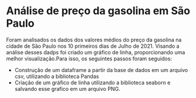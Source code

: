 # Análise de preço da gasolina em São Paulo 

Foram analisados os dados dos valores médios do preço da gasolina na cidade de São Paulo nos 10 primeiros dias de Julho de 2021. 
Visando a análise desses dadps foi criado um gráfico de linha, proporcionando uma melhor visualização.Para isso, os seguintes passos foram seguidos: 


*   Construção de um dataframe a partir da base de dados em um arquivo csv, utilizando a biblioteca Pandas
*   Criação de um gráfico de linha utilizando a biblioteca seaborn e salvando esse grafico em um arquivo PNG.
